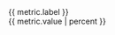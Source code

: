 <nb-card class="metrics-card">
  <nb-card-body>
    <div class="metrics-row" *ngFor="let metric of metrics">
      <nb-icon [icon]="metric.icon" pack="fa" class="metrics-icon"></nb-icon>
      <div class="metrics-info">
        <div class="metrics-label">{{ metric.label }}</div>
        <div class="metrics-value">{{ metric.value | percent }}</div>
      </div>
    </div>
  </nb-card-body>
</nb-card>
